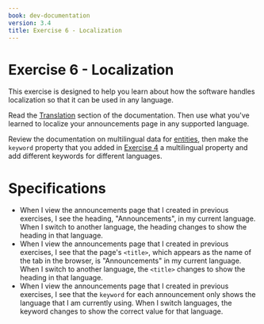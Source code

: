 ```yaml
---
book: dev-documentation
version: 3.4
title: Exercise 6 - Localization
---
```


# Exercise 6 - Localization

This exercise is designed to help you learn about how the software handles localization so that it can be used in any language.

Read the [Translation](../utilities-translation) section of the documentation. Then use what you've learned to localize your announcements page in any supported language.

Review the documentation on multilingual data for [entities](../architecture-entities), then make the `keyword` property that you added in [Exercise 4](./exercise4) a multilingual property and add different keywords for different languages.

# Specifications

- When I view the announcements page that I created in previous exercises, I see the heading, "Announcements", in my current language. When I switch to another language, the heading changes to show the heading in that language.
- When I view the announcements page that I created in previous exercises, I see that the page's `<title>`, which appears as the name of the tab in the browser, is "Announcements" in my current language. When I switch to another language, the `<title>` changes to show the heading in that language.
- When I view the announcements page that I created in previous exercises, I see that the `keyword` for each announcement only shows the language that I am currently using. When I switch languages, the keyword changes to show the correct value for that language.
